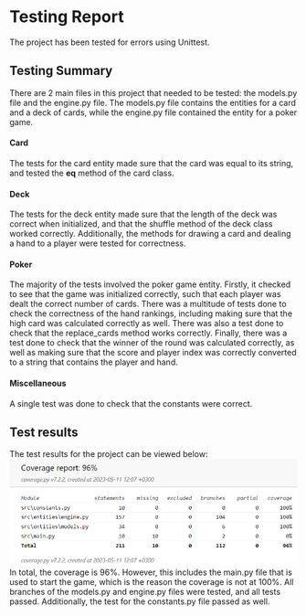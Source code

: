 # Testing Report
The project has been tested for errors using Unittest.
## Testing Summary
There are 2 main files in this project that needed to be tested: the models.py file and the engine.py file. The models.py file contains the entities for a card and a deck of cards, while the engine.py file contained the entity for a poker game. 
#### Card
The tests for the card entity made sure that the card was equal to its string, and tested the __eq__ method of the card class. 
#### Deck
The tests for the deck entity made sure that the length of the deck was correct when initialized, and that the shuffle method of the deck class worked correctly. Additionally, the methods for drawing a card and dealing a hand to a player were tested for correctness.
#### Poker
The majority of the tests involved the poker game entity. Firstly, it checked to see that the game was initialized correctly, such that each player was dealt the correct number of cards. There was a multitude of tests done to check the correctness of the hand rankings, including making sure that the high card was calculated correctly as well. There was also a test done to check that the replace_cards method works correctly. Finally, there was a test done to check that the winner of the round was calculated correctly, as well as making sure that the score and player index was correctly converted to a string that contains the player and hand.
#### Miscellaneous
A single test was done to check that the constants were correct.

## Test results
The test results for the project can be viewed below:
![Test coverage](./pictures/CoverageReport.png)
In total, the coverage is 96%. However, this includes the main.py file that is used to start the game, which is the reason the coverage is not at 100%. All branches of the models.py and engine.py files were tested, and all tests passed. Additionally, the test for the constants.py file passed as well.